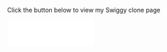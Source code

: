Click the button below to view my Swiggy clone page



<a href="https://joyal-74.github.io/swiggy-home/">
  <img src="assets/swiggy-logo-white.png" alt="click to go swiggy page" width="200" height="61">
</a>
